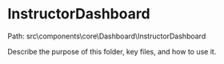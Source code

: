 # InstructorDashboard

Path: src\components\core\Dashboard\InstructorDashboard

Describe the purpose of this folder, key files, and how to use it.
